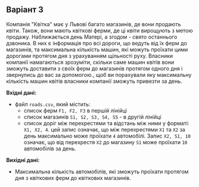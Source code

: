 ## Варіант 3

Компанія "Квітка" має у Львові багато магазинів, де вони продають квіти. Також, вони мають квіткові ферми, де ці квіти вирощують з метою продажу. Наближається день Матері, а згодом - свято останнього дзвоника. В них є інформація про всі дороги, що ведуть від їх ферм до магазинів, та максимальна кількість машин, які можуть проїхати цими дорогами протягом дня з урахуванням щільності руху.  Власники компанії намагаються зрозуміти, скільки саме машин квітів вони зможуть доставити з своїх ферм до магазинів протягом одного дня і звернулись до вас за допомогою., щоб ви порахували яку максимальну кількість машин квітів власники компанії зможуть привезти за день. 

**Вхідні дані:**

- файл `roads.csv`, який містить:
	- список ферм `F1, F2, F3` в першій лінійці
	- список магазинів `S1, S2, S3, S4, S5` - в другій лінійці
	- список доріг між перехрестями та відстань між ними у форматі: `Х1, Х2, 4`. цей запис означає, що між перехрестями `Х1` та `Х2` за день максимально може проїхати  `4` автомобілі.   Запис `Х2, S1, 10` означає, що від перехрестя `Х2` до магазину `S1` може проїхати `10` автомобілів за день.

**Вихідні дані:**

- Максимальна кількість автомобілів, які зможуть проїхати протягом дня з квіткових ферм до квіткових магазинів.
